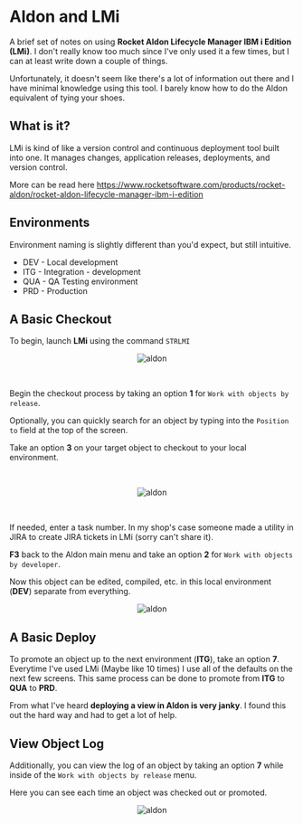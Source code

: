 # Aldon and LMi

A brief set of notes on using **Rocket Aldon Lifecycle Manager IBM i Edition (LMi)**.
I don't really know too much since I've only used it a few times, but I can at least write down a couple of things.

Unfortunately, it doesn't seem like there's a lot of information out there and I have minimal knowledge using this tool.
I barely know how to do the Aldon equivalent of tying your shoes.


## What is it?
LMi is kind of like a version control and continuous deployment tool built into one.
It manages changes, application releases, deployments, and version control.

More can be read here https://www.rocketsoftware.com/products/rocket-aldon/rocket-aldon-lifecycle-manager-ibm-i-edition


## Environments
Environment naming is slightly different than you'd expect, but still intuitive.

* DEV - Local development
* ITG - Integration - development
* QUA - QA Testing environment
* PRD - Production


## A Basic Checkout

To begin, launch **LMi** using the command ```STRLMI```

<figure align="center">
	<img src="./additional/misc/_assets/aldon-01.PNG" alt="aldon" />
</figure>

<br>

Begin the checkout process by taking an option **1** for ```Work with objects by release```.

Optionally, you can quickly search for an object by typing into the ```Position to``` field at the top of the screen.

Take an option **3** on your target object to checkout to your local environment.

<br>

<figure align="center">
	<img src="./additional/misc/_assets/aldon-02.PNG" alt="aldon" />
</figure>


<br>

If needed, enter a task number. 
In my shop's case someone made a utility in JIRA to create JIRA tickets in LMi (sorry can't share it).

**F3** back to the Aldon main menu and take an option **2** for ```Work with objects by developer```.

Now this object can be edited, compiled, etc. in this local environment (**DEV**) separate from everything.

<figure align="center">
	<img src="./additional/misc/_assets/aldon-03.PNG" alt="aldon" />
</figure>


## A Basic Deploy

To promote an object up to the next environment (**ITG**), take an option **7**.
Everytime I've used LMi (Maybe like 10 times) I use all of the defaults on the next few screens.
This same process can be done to promote from **ITG** to **QUA** to **PRD**.


From what I've heard **deploying a view in Aldon is very janky**. 
I found this out the hard way and had to get a lot of help.


## View Object Log

Additionally, you can view the log of an object by taking an option **7** while 
inside of the ```Work with objects by release``` menu.

Here you can see each time an object was checked out or promoted.

<figure align="center">
	<img src="./additional/misc/_assets/aldon-04.PNG" alt="aldon" />
</figure>

<br>

